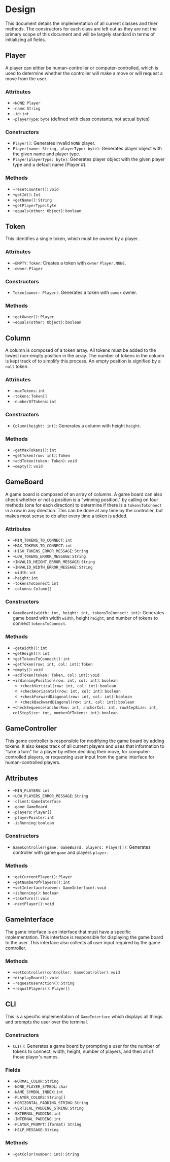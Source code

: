 # Design
This document details the implementation of all current classes and thier methods.
The constructors for each class are left out as they are not the primary scope
of this document and will be largely standard in terms of initializing all fields.

## Player
A player can either be human-controller or computer-controlled, which is used
to determine whether the controller will make a move or will request a move from
the user.
### Attributes
* `+NONE`: `Player`
* `-name`: `String`
* `-id`: `int`
* `-playerType`: `byte` (defined with class constants, not actual bytes)
### Constructors
* `Player()`: Generates invalid `NONE` player.
* `Player(name: String, playerType: byte)`: Generates player object with the given name and player type.
* `Player(playerType: byte)`: Generates player object with the given player type and a default name (Player #).
### Methods
* `+resetCounter()`: `void`
* `+getId()`: `Int`
* `+getName()`: `String`
* `+getPlayerType`: `byte`
* `+equals(other: Object)`: `boolean`

## Token
This identifies a single token, which must be owned by a player.
### Attributes
* `+EMPTY`: `Token`: Creates a token with `owner` `Player.NONE`.
* `-owner`: `Player`
### Constructors
* `Token(owner: Player)`: Generates a token with `owner` owner.
### Methods
* `+getOwner()`: `Player`
* `+equals(other: Object)`: `boolean`

## Column
A column is composed of a token array. All tokens must be added to the
lowest non-empty position in the array. The number of tokens in the column is
kept track of to simplify this process. An empty position is signified by a
`null` token.
### Attributes
* `-maxTokens`: `int`
* `-tokens`: `Token[]`
* `-numberOfTokens`: `int`
### Constructors
* `Column(height: int)`: Generates a column with height `height`.
### Methods
* `+getMaxTokens()`: `int`
* `+getToken(row: int)`: `Token`
* `+addToken(token: Token)`: `void`
* `+empty()`: `void`

## GameBoard
A game board is composed of an array of columns. A game board can also check
whether or not a position is a "winning position," by calling on four methods
(one for each direction) to determine if there is a `tokensToConnect` in a row
in any direction. This can be done at any time by the controller, but makes most
sense to do after every time a token is added.
### Attributes
* `+MIN_TOKENS_TO_CONNECT`: `int`
* `+MAX_TOKENS_TO_CONNECT`: `int`
* `+HIGH_TOKENS_ERROR_MESSAGE`: `String`
* `+LOW_TOKENS_ERROR_MESSAGE`: `String`
* `+INVALID_HEIGHT_ERROR_MESSAGE`: `String`
* `+INVALID_WIDTH_ERROR_MESSAGE`: `String`
* `-width`: `int`
* `-height`: `int`
* `-tokensToConnect`: `int`
* `-columns`: `Column[]`
### Constructors
* `GameBoard(width: int, height: int, tokensToConnect: int)`: Generates game board with width `width`, height `height`, and number of tokens to connect `tokensToConnect`.
### Methods
* `+getWidth()`: `int`
* `+getHeight()`: `int`
* `+getTokensToConnect()`: `int`
* `+getToken(row: int, col: int)`: `Token`
* `+empty()`: `void`
* `+addToken(token: Token, col: int)`: `void`
* `+isWinningPosition(row: int, col: int)`: `boolean`
  * `+checkVertical(row: int, col: int)`: `boolean`
  * `+checkHorizontal(row: int, col: int)`: `boolean`
  * `+checkForwardDiagonal(row: int, col: int)`: `boolean`
  * `+checkBackwardDiagonal(row: int, col: int)`: `boolean`
* `+checkSequence(anchorRow: int, anchorCol: int, rowStepSize: int, colStepSize: int, numberOfTokens: int)`: `boolean`

## GameController
This game controller is responsible for modifying the game board by adding tokens.
It also keeps track of all current players and uses that information to "take a turn"
for a player by either deciding their move, for computer-controlled players, or
requesting user input from the game interface for human-controlled players.
## Attributes
* `+MIN_PLAYERS`: `int`
* `+LOW_PLAYERS_ERROR_MESSAGE`: `String`
* `-client`: `GameInterface`
* `-game`: `GameBoard`
* `-players`: `Player[]`
* `-playerPointer`: `int`
* `-isRunning`: `boolean`
### Constructors
* `GameController(game: GameBoard, players: Player[])`: Generates controller with game `game` and players `player`.
### Methods
* `+getCurrentPlayer()`: `Player`
* `+getNumberOfPlayers()`: `int`
* `+setInterface(viewer: GameInterface)`: `void`
* `+isRunning()`: `boolean`
* `+takeTurn()`: `void`
* `-nextPlayer()`: `void`

## GameInterface
The game interface is an interface that must have a specific implementation.
This interface is responsible for displaying the game board to the user.
This interface also collects all user input required by the game controller.
### Methods
* `+setController(controller: GameController)`: `void`
* `+displayBoard()`: `void`
* `+requestUserAction()`: `String`
* `+requstPlayers()`: `Player[]`

## CLI
This is a specific implementation of `GameInterface` which displays all things
and prompts the user over the terminal.
### Constructors
* `CLI()`: Generates a game board by prompting a user for the number of tokens to connect, width, height, number of players, and then all of those player's names.
### Fields
* `-NORMAL_COLOR`: `String`
* `-NONE_PLAYER_SYMBOL`: `char`
* `-NAME_SYMBOL_INDEX`: `int`
* `-PLAYER_COLORS`: `String[]`
* `-HORIZONTAL_PADDING_STRING`: `String`
* `-VERTICAL_PADDING_STRING`: `String`
* `-EXTERNAL_PADDING`: `int`
* `-INTERNAL_PADDING`: `int`
* `-PLAYER_PROMPT`: `(format) String`
* `-HELP_MESSAGE`: `String`
### Methods
* `+getColor(number: int)`: `String`